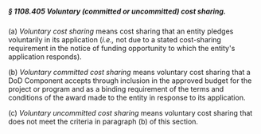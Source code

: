 ##### § 1108.405 Voluntary (committed or uncommitted) cost sharing. #####

(a) *Voluntary cost sharing* means cost sharing that an entity pledges voluntarily in its application (*i.e.,* not due to a stated cost-sharing requirement in the notice of funding opportunity to which the entity's application responds).

(b) *Voluntary committed cost sharing* means voluntary cost sharing that a DoD Component accepts through inclusion in the approved budget for the project or program and as a binding requirement of the terms and conditions of the award made to the entity in response to its application.

(c) *Voluntary uncommitted cost sharing* means voluntary cost sharing that does not meet the criteria in paragraph (b) of this section.